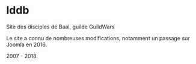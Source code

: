 # lddb
Site des disciples de Baal, guilde GuildWars

Le site a connu de nombreuses modifications, notamment un passage sur Joomla en 2016.

2007 - 2018
